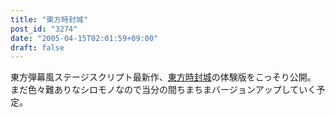 ```yaml
---
title: "東方時封城"
post_id: "3274"
date: "2005-04-15T02:01:59+09:00"
draft: false
---
```



東方弾幕風ステージスクリプト最新作、[東方時封城](/!/thA/)の体験版をこっそり公開。 まだ色々難ありなシロモノなので当分の間ちまちまバージョンアップしていく予定。
